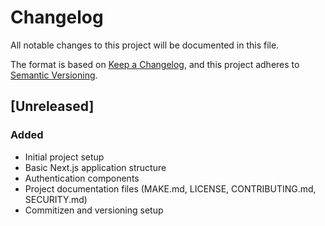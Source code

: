 # Changelog

All notable changes to this project will be documented in this file.

The format is based on [Keep a Changelog](https://keepachangelog.com/en/1.0.0/),
and this project adheres to [Semantic Versioning](https://semver.org/spec/v2.0.0.html).

## [Unreleased]

### Added

- Initial project setup
- Basic Next.js application structure
- Authentication components
- Project documentation files (MAKE.md, LICENSE, CONTRIBUTING.md, SECURITY.md)
- Commitizen and versioning setup
